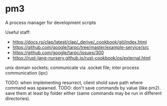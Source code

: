 # pm3
A process manager for development scripts

Useful staff:

- https://docs.rs/clap/latest/clap/_derive/_cookbook/git/index.html
- https://github.com/google/tarpc/tree/master/example-service/src
- https://github.com/google/tarpc/issues/300
- https://rust-lang-nursery.github.io/rust-cookbook/os/external.html

unix domain sockets; communicate via .socket file; inter process communication (ipc)

TODO: when implementing resurrect, client shold save path where command was spawned.
TODO: don't save commands by value (like pm2). save them at least by folder either (same commands may be run in different directories).
